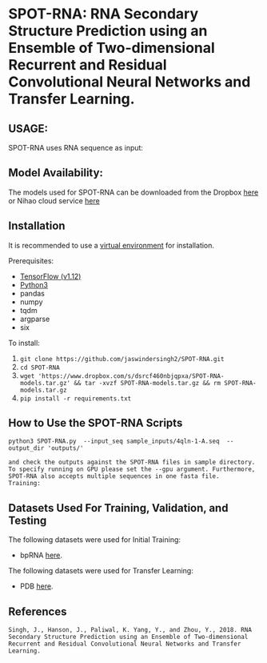 SPOT-RNA: RNA Secondary Structure Prediction using an Ensemble of Two-dimensional Recurrent and Residual Convolutional Neural Networks and Transfer Learning.
====

USAGE:
-----
SPOT-RNA uses RNA sequence as input:

Model Availability:
-----

The models used for SPOT-RNA can be downloaded from the Dropbox [here](https://www.dropbox.com/s/dsrcf460nbjqpxa/SPOT-RNA-models.tar.gz) or Nihao cloud service [here](https://app.nihaocloud.com/f/882db8caf4be43ddaa04/?dl=1)


Installation
-----

It is recommended to use a [virtual environment](http://virtualenvwrapper.readthedocs.io/en/latest/install.html) for installation.

Prerequisites:

* [TensorFlow (v1.12) ](https://www.tensorflow.org/install/) 
* [Python3](https://docs.python-guide.org/starting/install3/linux/)
* pandas
* numpy
* tqdm
* argparse
* six

To install:

1. `git clone https://github.com/jaswindersingh2/SPOT-RNA.git`
2. `cd SPOT-RNA`
2. `wget 'https://www.dropbox.com/s/dsrcf460nbjqpxa/SPOT-RNA-models.tar.gz' && tar -xvzf SPOT-RNA-models.tar.gz && rm SPOT-RNA-models.tar.gz`
3. `pip install -r requirements.txt`

How to Use the SPOT-RNA Scripts
-----

```
python3 SPOT-RNA.py  --input_seq sample_inputs/4qln-1-A.seq  --output_dir 'outputs/'
```

```
and check the outputs against the SPOT-RNA files in sample directory. To specify running on GPU please set the --gpu argument. Furthermore, SPOT-RNA also accepts multiple sequences in one fasta file. 
Training:
```

Datasets Used For Training, Validation, and Testing
-----

The following datasets were used for Initial Training:
* bpRNA [here](https://www.dropbox.com/s/w3kc4iro8ztbf3m/bpRNA_dataset.zip).


The following datasets were used for Transfer Learning:
* PDB [here](https://www.dropbox.com/s/rlr8n9r5mt456cd/PDB_dataset.zip).

References
-----
```
Singh, J., Hanson, J., Paliwal, K. Yang, Y., and Zhou, Y., 2018. RNA Secondary Structure Prediction using an Ensemble of Two-dimensional Recurrent and Residual Convolutional Neural Networks and Transfer Learning.
```

